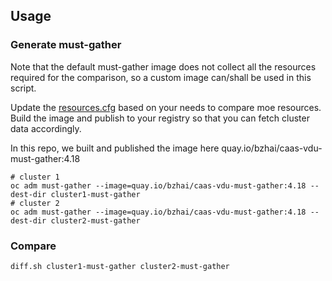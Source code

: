 ## Usage

### Generate must-gather

Note that the default must-gather image does not collect all the resources required for the comparison, so a custom 
image can/shall be used in this script. 

Update the [resources.cfg](collection-scripts/resources.cfg) based on your needs to compare moe resources. Build the 
image and publish to your registry so that you can fetch cluster data accordingly.

In this repo, we built and published the image here quay.io/bzhai/caas-vdu-must-gather:4.18

```shell
# cluster 1
oc adm must-gather --image=quay.io/bzhai/caas-vdu-must-gather:4.18 --dest-dir cluster1-must-gather
# cluster 2
oc adm must-gather --image=quay.io/bzhai/caas-vdu-must-gather:4.18 --dest-dir cluster2-must-gather
```

### Compare

```shell
diff.sh cluster1-must-gather cluster2-must-gather
```